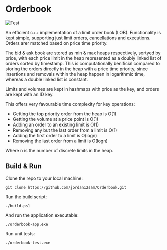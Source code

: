 # Orderbook
![Test](https://github.com/jordan12sam/Orderbook/actions/workflows/test.yml/badge.svg)

An efficient c++ implementation of a limit order book (LOB). Functionality is kept simple, supporting just limit orders, cancellations and executions. Orders arer matched based on price time priority.

The bid & ask book are stored as min & max heaps respectively, sortyed by price, with each price limit in the heap represented as a doubly linked list of orders sorted by timestamp. This is computationally benificial compared to storing the orders directly in the heap with a price time priority, since insertions and removals within the heap happen in logarithmic time, whereas a double linked list is constant.

Limits and volumes are kept in hashmaps with price as the key, and orders are kept with an ID key.

This offers very favourable time complexity for key operations:

- Getting the top priority order from the heap is O(1)
- Getting the volume at a price point is O(1)
- Adding an order to an existing limit is O(1)
- Removing any but the last order from a limit is O(1)
- Adding the first order to a limit is O(logn)
- Removing the last order from a limit is O(logn)

Where n is the number of discrete limits in the heap.

## Build & Run

Clone the repo to your local machine:
```
git clone https://github.com/jordan12sam/Orderbook.git
```
Run the build script:
```
./build.ps1
```
And run the application executable:
```
./orderbook-app.exe
```
Run unit tests:
```
./orderbook-test.exe
```
